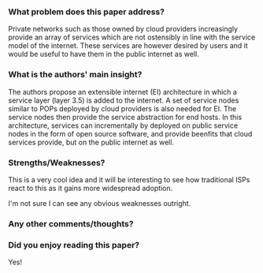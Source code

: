 ### What problem does this paper address?

Private networks such as those owned by cloud providers increasingly provide an array of services which are not ostensibly in line with the service model of the internet. These services are however desired by users and it would be useful to have them in the public internet as well.

### What is the authors' main insight?

The authors propose an extensible internet (EI) architecture in which a service layer (layer 3.5) is added to the internet. A set of service nodes similar to POPs deployed by cloud providers is also needed for EI. The service nodes then provide the service abstraction for end hosts. In this architecture, services can incrementally by deployed on public service nodes in the form of open source software, and provide beenfits that cloud services provide, but on the public internet as well.

### Strengths/Weaknesses?

This is a very cool idea and it will be interesting to see how traditional ISPs react to this as it gains more widespread adoption. 

I'm not sure I can see any obvious weaknesses outright.

### Any other comments/thoughts?



### Did you enjoy reading this paper?

Yes!